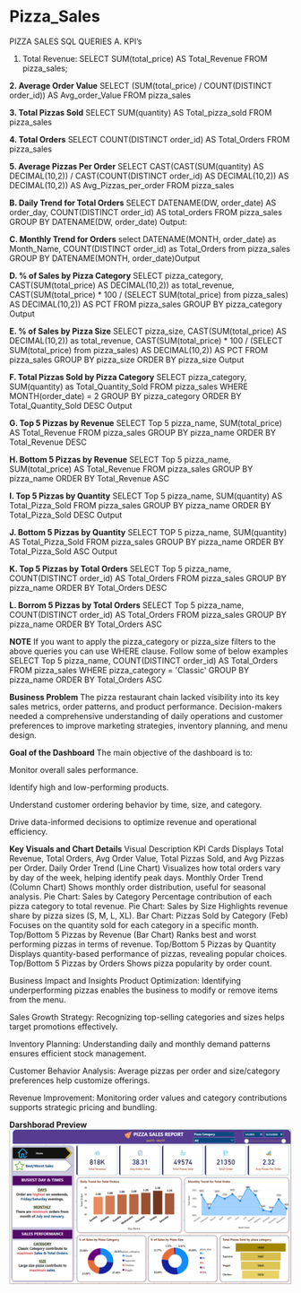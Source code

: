# Pizza_Sales


PIZZA SALES SQL QUERIES
A. KPI’s
1. Total Revenue:
SELECT SUM(total_price) AS Total_Revenue FROM pizza_sales;
 
**2. Average Order Value**
SELECT (SUM(total_price) / COUNT(DISTINCT order_id)) AS Avg_order_Value FROM pizza_sales
 
**3. Total Pizzas Sold**
SELECT SUM(quantity) AS Total_pizza_sold FROM pizza_sales
 
**4. Total Orders**
SELECT COUNT(DISTINCT order_id) AS Total_Orders FROM pizza_sales
 
**5. Average Pizzas Per Order**
SELECT CAST(CAST(SUM(quantity) AS DECIMAL(10,2)) / 
CAST(COUNT(DISTINCT order_id) AS DECIMAL(10,2)) AS DECIMAL(10,2))
AS Avg_Pizzas_per_order
FROM pizza_sales
 
**B. Daily Trend for Total Orders**
SELECT DATENAME(DW, order_date) AS order_day, COUNT(DISTINCT order_id) AS total_orders 
FROM pizza_sales
GROUP BY DATENAME(DW, order_date)
Output:
 
**C. Monthly Trend for Orders**
select DATENAME(MONTH, order_date) as Month_Name, COUNT(DISTINCT order_id) as Total_Orders
from pizza_sales
GROUP BY DATENAME(MONTH, order_date)Output
 


**D. % of Sales by Pizza Category**
SELECT pizza_category, CAST(SUM(total_price) AS DECIMAL(10,2)) as total_revenue,
CAST(SUM(total_price) * 100 / (SELECT SUM(total_price) from pizza_sales) AS DECIMAL(10,2)) AS PCT
FROM pizza_sales
GROUP BY pizza_category
Output
 
**E. % of Sales by Pizza Size**
SELECT pizza_size, CAST(SUM(total_price) AS DECIMAL(10,2)) as total_revenue,
CAST(SUM(total_price) * 100 / (SELECT SUM(total_price) from pizza_sales) AS DECIMAL(10,2)) AS PCT
FROM pizza_sales
GROUP BY pizza_size
ORDER BY pizza_size
Output
 

**F. Total Pizzas Sold by Pizza Category**
SELECT pizza_category, SUM(quantity) as Total_Quantity_Sold
FROM pizza_sales
WHERE MONTH(order_date) = 2
GROUP BY pizza_category
ORDER BY Total_Quantity_Sold DESC
Output
 
**G. Top 5 Pizzas by Revenue**
SELECT Top 5 pizza_name, SUM(total_price) AS Total_Revenue
FROM pizza_sales
GROUP BY pizza_name
ORDER BY Total_Revenue DESC
 
**H. Bottom 5 Pizzas by Revenue**
SELECT Top 5 pizza_name, SUM(total_price) AS Total_Revenue
FROM pizza_sales
GROUP BY pizza_name
ORDER BY Total_Revenue ASC
 
**I. Top 5 Pizzas by Quantity**
SELECT Top 5 pizza_name, SUM(quantity) AS Total_Pizza_Sold
FROM pizza_sales
GROUP BY pizza_name
ORDER BY Total_Pizza_Sold DESC
Output
 
**J. Bottom 5 Pizzas by Quantity**
SELECT TOP 5 pizza_name, SUM(quantity) AS Total_Pizza_Sold
FROM pizza_sales
GROUP BY pizza_name
ORDER BY Total_Pizza_Sold ASC
Output
 



**K. Top 5 Pizzas by Total Orders**
SELECT Top 5 pizza_name, COUNT(DISTINCT order_id) AS Total_Orders
FROM pizza_sales
GROUP BY pizza_name
ORDER BY Total_Orders DESC
 
**L. Borrom 5 Pizzas by Total Orders**
SELECT Top 5 pizza_name, COUNT(DISTINCT order_id) AS Total_Orders
FROM pizza_sales
GROUP BY pizza_name
ORDER BY Total_Orders ASC
 
**NOTE**
If you want to apply the pizza_category or pizza_size filters to the above queries you can use WHERE clause. Follow some of below examples
SELECT Top 5 pizza_name, COUNT(DISTINCT order_id) AS Total_Orders
FROM pizza_sales
WHERE pizza_category = 'Classic'
GROUP BY pizza_name
ORDER BY Total_Orders ASC

**Business Problem**
The pizza restaurant chain lacked visibility into its key sales metrics, order patterns, and product performance. Decision-makers needed a comprehensive understanding of daily operations and customer preferences to improve marketing strategies, inventory planning, and menu design.

**Goal of the Dashboard**
The main objective of the dashboard is to:

Monitor overall sales performance.

Identify high and low-performing products.

Understand customer ordering behavior by time, size, and category.

Drive data-informed decisions to optimize revenue and operational efficiency.

**Key Visuals and Chart Details**
Visual	Description
KPI Cards	Displays Total Revenue, Total Orders, Avg Order Value, Total Pizzas Sold, and Avg Pizzas per Order.
Daily Order Trend (Line Chart)	Visualizes how total orders vary by day of the week, helping identify peak days.
Monthly Order Trend (Column Chart)	Shows monthly order distribution, useful for seasonal analysis.
Pie Chart: Sales by Category	Percentage contribution of each pizza category to total revenue.
Pie Chart: Sales by Size	Highlights revenue share by pizza sizes (S, M, L, XL).
Bar Chart: Pizzas Sold by Category (Feb)	Focuses on the quantity sold for each category in a specific month.
Top/Bottom 5 Pizzas by Revenue (Bar Chart)	Ranks best and worst performing pizzas in terms of revenue.
Top/Bottom 5 Pizzas by Quantity	Displays quantity-based performance of pizzas, revealing popular choices.
Top/Bottom 5 Pizzas by Orders	Shows pizza popularity by order count.

Business Impact and Insights
Product Optimization: Identifying underperforming pizzas enables the business to modify or remove items from the menu.

Sales Growth Strategy: Recognizing top-selling categories and sizes helps target promotions effectively.

Inventory Planning: Understanding daily and monthly demand patterns ensures efficient stock management.

Customer Behavior Analysis: Average pizzas per order and size/category preferences help customize offerings.

Revenue Improvement: Monitoring order values and category contributions supports strategic pricing and bundling.

**Darshborad Preview**
![Darshborad Preview](https://github.com/vishalsn33/Pizza_Sales/blob/main/Home%20Dashboard.png)







